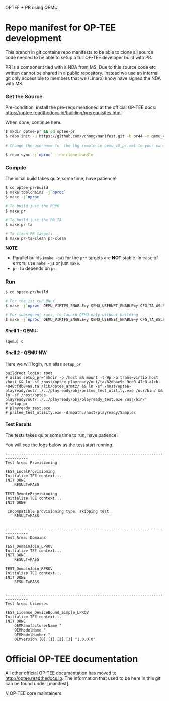 OPTEE + PR using QEMU.

# Repo manifest for OP-TEE development
This branch in git contains repo manifests to be able to clone all source code needed to
be able to setup a full OP-TEE developer build with PR.

PR is a component tied with a NDA from MS.
Due to this source code etc written cannot be shared in a public repository. Instead we use an internal
git only accessible to members that we (Linaro) know have signed the NDA with MS.

### Get the Source
Pre-condition, install the pre-reqs mentioned at the official OP-TEE docs:
https://optee.readthedocs.io/building/prerequisites.html

When done, continue here.

```bash
$ mkdir optee-pr && cd optee-pr
$ repo init -u https://github.com/vchong/manifest.git -b pr44 -m qemu_v8_pr.xml

# Change the username for the lhg remote in qemu_v8_pr.xml to your own first.last name!

$ repo sync -j`nproc` --no-clone-bundle
```

### Compile
The initial build takes quite some time, have patience!

```bash
$ cd optee-pr/build
$ make toolchains -j`nproc`
$ make -j`nproc`

# To build just the PRPK
$ make pr

# To build just the PR TA
$ make pr-ta

# To clean PR targets
$ make pr-ta-clean pr-clean
```

**NOTE**
- Parallel builds (`make -j#`) for the `pr*` targets are **NOT** stable. In case of errors, use `make -j1` or just `make`.
- `pr-ta` depends on `pr`.

### Run
```bash
$ cd optee-pr/build

# For the 1st run ONLY
$ make -j`nproc` QEMU_VIRTFS_ENABLE=y QEMU_USERNET_ENABLE=y CFG_TA_ASLR=n run

# For subsequent runs, to launch QEMU only without building
$ make -j`nproc` QEMU_VIRTFS_ENABLE=y QEMU_USERNET_ENABLE=y CFG_TA_ASLR=n run-only
```

#### Shell 1 - QEMU:
```
(qemu) c
```

#### Shell 2 - QEMU:NW
Here we will login, run alias `setup_pr`
```
buildroot login: root
# alias setup_pr='mkdir -p /host && mount -t 9p -o trans=virtio host /host && ln -sf /host/optee-playready/out/ta/82dbae9c-9ce0-47e0-a1cb-4048cfdb84aa.ta /lib/optee_armtz/ && ln -sf /host/optee-playready/out/../../playready/obj/pritee_test_utility.exe /usr/bin/ && ln -sf /host/optee-playready/out/../../playready/obj/playready_test.exe /usr/bin/'
# setup_pr
# playready_test.exe
# pritee_test_utility.exe -drmpath:/host/playready/Samples
```

#### Test Results
The tests takes quite some time to run, have patience!

You will see the logs below as the test start running.

```
--------------------------------------------------------------------------------
Test Area: Provisioning

TEST_LocalProvisioning
Initialize TEE context...
INIT DONE
	RESULT=PASS

TEST_RemoteProvisioning
Initialize TEE context...
INIT DONE

 Incompatible provisioning type, skipping test.
	RESULT=PASS


--------------------------------------------------------------------------------
Test Area: Domains

TEST_DomainJoin_LPROV
Initialize TEE context...
INIT DONE
	RESULT=PASS

TEST_DomainJoin_RPROV
Initialize TEE context...
INIT DONE
	RESULT=PASS


--------------------------------------------------------------------------------
Test Area: Licenses

TEST_License_DeviceBound_Simple_LPROV
Initialize TEE context...
INIT DONE
	OEMManufacturerName "
	OEMModelName "
	OEMModelNumber "
	OEMVersion [0].[1].[2].[3] "1.0.0.0"
```

# Official OP-TEE documentation
All other official OP-TEE documentation has moved to
http://optee.readthedocs.io. The information that used to be here in this git
can be found under [manifest].

// OP-TEE core maintainers

[manifests]: https://optee.readthedocs.io/en/latest/building/gits/build.html#manifests
